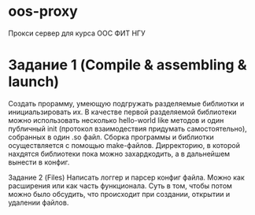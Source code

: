 oos-proxy
========================================
Прокси сервер для курса ООС ФИТ НГУ

Задание 1 (Compile & assembling & launch)
========================================
Создать прорамму, умеющую подгружать разделяемые библиотки
и инициальзировать их. В качестве первой разделяемой библиотеки можно
использовать несколько hello-world like методов и один публичный init
(протокол взаимодествия придумать самостоятельно), собранных в один .so файл.
Сборка программы и библиотки осуществляется с помощью make-файлов. Дирректорию,
в которой нахдятся библиотеки пока можно захардкодить, а в дальнейшем вынести в
конфиг.

Задание 2 (Files)
Написать логгер и парсер конфиг файла. Можно как расширения или
как часть функционала. Суть в том, чтобы потом можно было обсудить, что происходит
при создании, открытии и удалении файлов.